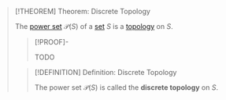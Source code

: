 >[!THEOREM] Theorem: Discrete Topology
>
>The [power set](../../../Set%20Theory/Power%20Sets/Power%20Set.md) $\mathscr{P}(S)$ of a [set](../../../Set%20Theory/Set.md) $S$ is a [topology](../Topologies/Topology.md) on $S$.
>
>>[!PROOF]-
>>
>>TODO
>>
>
>>[!DEFINITION] Definition: Discrete Topology
>>
>>The power set $\mathscr{P}(S)$ is called the **discrete topology** on $S$.
>>
>